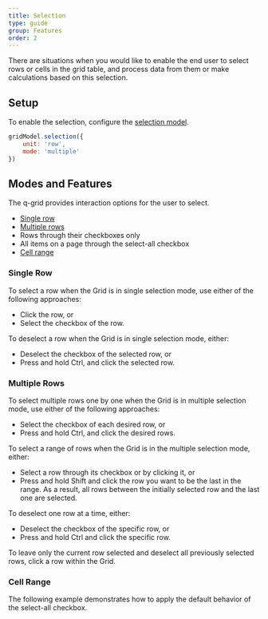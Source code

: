 ```yaml
---
title: Selection
type: guide
group: Features
order: 2
---
```


There are situations when you would like to enable the end user to select rows or cells in the grid table, and process data from them or make calculations based on this selection.

## Setup

To enable the selection, configure the [selection model](/doc/api/selection-model.html).
```javascript
gridModel.selection({
    unit: 'row',
    mode: 'multiple'
})
```

## Modes and Features

The q-grid provides interaction options for the user to select.

* [Single row](#Single-Row)
* [Multiple rows](#Multiple-Rows)
* Rows through their checkboxes only
* All items on a page through the select-all checkbox
* [Cell range](#cell-range)

### Single Row

To select a row when the Grid is in single selection mode, use either of the following approaches:

* Click the row, or
* Select the checkbox of the row.

To deselect a row when the Grid is in single selection mode, either:

* Deselect the checkbox of the selected row, or
* Press and hold Ctrl, and click the selected row.

### Multiple Rows

To select multiple rows one by one when the Grid is in multiple selection mode, use either of the following approaches:

* Select the checkbox of each desired row, or
* Press and hold Ctrl, and click the desired rows.

To select a range of rows when the Grid is in the multiple selection mode, either:

* Select a row through its checkbox or by clicking it, or
* Press and hold Shift and click the row you want to be the last in the range. As a result, all rows between the initially selected row and the last one are selected.

To deselect one row at a time, either:

* Deselect the checkbox of the specific row, or
* Press and hold Ctrl and click the specific row.

To leave only the current row selected and deselect all previously selected rows, click a row within the Grid.

### Cell Range


The following example demonstrates how to apply the default behavior of the select-all checkbox.